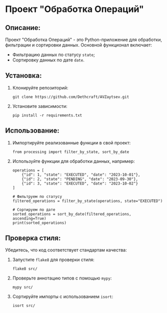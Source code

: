 # Проект "Обработка Операций"

## Описание:
Проект "Обработка Операций" - это Python-приложение для обработки, фильтрации и сортировки данных. Основной функционал включает:
- Фильтрацию данных по статусу `state`;
- Сортировку данных по дате `date`.

## Установка:
1. Клонируйте репозиторий:
   ``` 
   git clone https://github.com/Dethcraft/AVZaytsev.git
   ```
2. Установите зависимости:
   ```
   pip install -r requirements.txt
   ```

## Использование:
1. Импортируйте реализованные функции в свой проект:
   ```
   from processing import filter_by_state, sort_by_date
   ```
2. Используйте функции для обработки данных, например:
   ```
   operations = [
       {"id": 1, "state": "EXECUTED", "date": "2023-10-01"},
       {"id": 2, "state": "PENDING", "date": "2023-09-30"},
       {"id": 3, "state": "EXECUTED", "date": "2023-10-02"}
   ]
   
   # Фильтруем по статусу
   filtered_operations = filter_by_state(operations, state="EXECUTED")

   # Сортируем по дате
   sorted_operations = sort_by_date(filtered_operations, ascending=True)
   print(sorted_operations)
   ```

## Проверка стиля:
Убедитесь, что код соответствует стандартам качества:
1. Запустите `flake8` для проверки стиля:
   ```
   flake8 src/
   ```
2. Проверьте аннотацию типов с помощью `mypy`:
   ```
   mypy src/
   ```
3. Сортируйте импорты с использованием `isort`:
   ```
   isort src/
   ```

